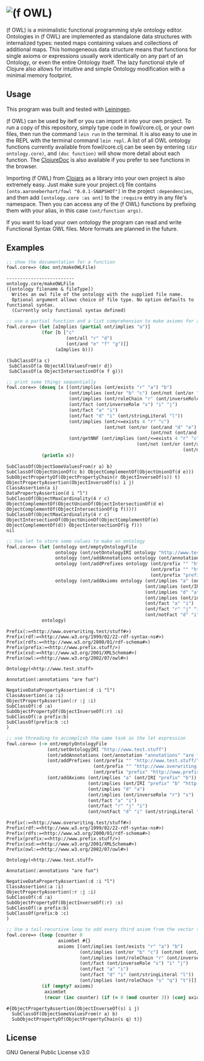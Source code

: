 # ![(f OWL)](https://raw.githubusercontent.com/aaronEberhart/me/master/docs/img/fOWLiconsmall.png)
(f OWL) is a minimalistic functional programming style ontology editor. Ontologies in (f OWL) are implemented as standalone data structures with internalized types: nested maps containing values and collections of additional maps. This homogeneous data structure means that functions for single axioms or expressions usually work identically on any part of an Ontology, or even the entire Ontology itself. The lazy functional style of Clojure also allows for intuitive and simple Ontology modification with a minimal memory footprint.

## Usage
This program was built and tested with [Leiningen](https://leiningen.org/).

(f OWL) can be used by itelf or you can import it into your own project. To run a copy of this repository, simply type code in fowl/core.clj, or your own files, then run the command `lein run` in the terminal. It is also easy to use in the REPL with the terminal command `lein repl`. A list of all OWL ontology functions currently available from fowl/core.clj can be seen by entering `(dir ontology.core)`, and `(doc function)` will show more detail about each function. The [ClojureDoc](https://cljdoc.org/d/onto.aaroneberhart/fowl/0.0.1-SNAPSHOT/doc/readme) is also available if you prefer to see functions in the browser.

Importing (f OWL) from [Clojars](https://clojars.org/onto.aaroneberhart/fowl) as a library into your own project is also extremely easy. Just make sure your project.clj file contains `[onto.aaroneberhart/fowl "0.0.1-SNAPSHOT"]` in the project `:dependencies`, and then add `[ontology.core :as ont]` to the `:require` entry in any file's namespace. Then you can access any of the (f OWL) functions by prefixing them with your alias, in this case `(ont/function args)`.

If you want to load your own ontology the program can read and write Functional Syntax OWL files. More formats are planned in the future.

## Examples
```clojure
;; show the documentation for a function
fowl.core=> (doc ont/makeOWLFile)
```
```
-------------------------
ontology.core/makeOWLFile
([ontology filename & fileType])
  Writes an owl file of the ontology with the supplied file name. 
  Optional argument allows choice of file type. No option defaults to functional syntax. 
  (Currently only functional syntax defined)
```
```clojure
;; use a partial function and a list comprehension to make axioms for a class
fowl.core=> (let [aImplies (partial ont/implies "a")]
             (for [b ["c" 
                      (ont/all "r" "d")
                      (ont/and "e" "f" "g")]] 
                  (aImplies b)))
```
```
(SubClassOf(a c) 
 SubClassOf(a ObjectAllValuesFrom(r d)) 
 SubClassOf(a ObjectIntersectionOf(e f g)))
```
```clojure
;; print some things sequentially
fowl.core=> (doseq [x [(ont/implies (ont/exists "r" "a") "b")
                       (ont/implies (ont/or "b" "c") (ont/not (ont/or "d" "e")))
                       (ont/implies (ont/roleChain "r" (ont/inverseRole "s")) "t")
                       (ont/fact (ont/inverseRole "s") "i" "j")
                       (ont/fact "a" "i")
                       (ont/fact "d" "i" (ont/stringLiteral "l"))
                       (ont/implies (ont/<=exists 4 "r" "c") 
                                    (ont/not (ont/or (ont/and "d" "e") 
                                                     (ont/not (ont/and "f" "g")))))
                       (ont/getNNF (ont/implies (ont/<=exists 4 "r" "c") 
                                                (ont/not (ont/or (ont/and "d" "e") 
                                                                 (ont/not (ont/and "f" "g"))))))]]
             (println x))
```
```
SubClassOf(ObjectSomeValuesFrom(r a) b)
SubClassOf(ObjectUnionOf(c b) ObjectComplementOf(ObjectUnionOf(d e)))
SubObjectPropertyOf(ObjectPropertyChain(r ObjectInverseOf(s)) t)
ObjectPropertyAssertion(ObjectInverseOf(s) i j)
ClassAssertion(a i)
DataPropertyAssertion(d i "l")
SubClassOf(ObjectMaxCardinality(4 r c) ObjectComplementOf(ObjectUnionOf(ObjectIntersectionOf(d e) ObjectComplementOf(ObjectIntersectionOf(g f)))))
SubClassOf(ObjectMaxCardinality(4 r c) ObjectIntersectionOf(ObjectUnionOf(ObjectComplementOf(e) ObjectComplementOf(d)) ObjectIntersectionOf(g f)))
nil
```
```clojure
;; Use let to store some values to make an ontology
fowl.core=> (let [ontology ont/emptyOntologyFile
                  ontology (ont/setOntologyIRI ontology "http://www.test.stuff")
                  ontology (ont/addAnnotations ontology (ont/annotation "annotations" "are fun"))
                  ontology (ont/addPrefixes ontology (ont/prefix "" "http://www.test.stuff/")
                                                     (ont/prefix "" "http://www.overwriting.test.stuff/")
                                                     (ont/prefix "prefix" "http://www.prefix.stuff/")) 
                  ontology (ont/addAxioms ontology (ont/implies "a" (ont/IRI "prefix" "b"))
                                                   (ont/implies (ont/IRI "prefix" "b" "http://prefix.overwrites/this#") "c")
                                                   (ont/implies "d" "a")
                                                   (ont/implies (ont/inverseRole "r") "s")
                                                   (ont/fact "a" "i")
                                                   (ont/fact "r" "j" "i")
                                                   (ont/notFact "d" "i" (ont/stringLiteral "l")))]
             ontology)
```
```
Prefix(:=<http://www.overwriting.test/stuff#>)
Prefix(rdf:=<http://www.w3.org/1999/02/22-rdf-syntax-ns#>)
Prefix(rdfs:=<http://www.w3.org/2000/01/rdf-schema#>)
Prefix(prefix:=<http://www.prefix.stuff/>)
Prefix(xsd:=<http://www.w3.org/2001/XMLSchema#>)
Prefix(owl:=<http://www.w3.org/2002/07/owl#>)

Ontology(<http://www.test.stuff>

Annotation(:annotations "are fun")

NegativeDataPropertyAssertion(:d :i "l")
ClassAssertion(:a :i)
ObjectPropertyAssertion(:r :j :i)
SubClassOf(:d :a)
SubObjectPropertyOf(ObjectInverseOf(:r) :s)
SubClassOf(:a prefix:b)
SubClassOf(prefix:b :c)
)
```
```clojure
;; use threading to accomplish the same task as the let expression
fowl.core=> (-> ont/emptyOntologyFile
               (ont/setOntologyIRI "http://www.test.stuff")
               (ont/addAnnotations (ont/annotation "annotations" "are fun"))
               (ont/addPrefixes (ont/prefix "" "http://www.test.stuff/")
                                (ont/prefix "" "http://www.overwriting.test.stuff/")
                                (ont/prefix "prefix" "http://www.prefix.stuff/")) 
               (ont/addAxioms (ont/implies "a" (ont/IRI "prefix" "b"))
                              (ont/implies (ont/IRI "prefix" "b" "http://prefix.overwrites/this#") "c")
                              (ont/implies "d" "a")
                              (ont/implies (ont/inverseRole "r") "s")
                              (ont/fact "a" "i")
                              (ont/fact "r" "j" "i")
                              (ont/notFact "d" "i" (ont/stringLiteral "l"))))
```
```
Prefix(:=<http://www.overwriting.test/stuff#>)
Prefix(rdf:=<http://www.w3.org/1999/02/22-rdf-syntax-ns#>)
Prefix(rdfs:=<http://www.w3.org/2000/01/rdf-schema#>)
Prefix(prefix:=<http://www.prefix.stuff/>)
Prefix(xsd:=<http://www.w3.org/2001/XMLSchema#>)
Prefix(owl:=<http://www.w3.org/2002/07/owl#>)

Ontology(<http://www.test.stuff>

Annotation(:annotations "are fun")

NegativeDataPropertyAssertion(:d :i "l")
ClassAssertion(:a :i)
ObjectPropertyAssertion(:r :j :i)
SubClassOf(:d :a)
SubObjectPropertyOf(ObjectInverseOf(:r) :s)
SubClassOf(:a prefix:b)
SubClassOf(prefix:b :c)
)
```
```clojure
;; Use a tail-recursive loop to add every third axiom from the vector to the set
fowl.core=> (loop [counter 0
                   axiomSet #{}
                   axioms [(ont/implies (ont/exists "r" "a") "b")
                           (ont/implies (ont/or "b" "c") (ont/not (ont/or "d" "e")))
                           (ont/implies (ont/roleChain "r" (ont/inverseRole "s")) "t")
                           (ont/fact (ont/inverseRole "s") "i" "j")
                           (ont/fact "a" "i")
                           (ont/fact "d" "i" (ont/stringLiteral "l"))
                           (ont/implies (ont/roleChain "s" "q") "t")]]
             (if (empty? axioms)
              axiomSet
              (recur (inc counter) (if (= 0 (mod counter 3)) (conj axiomSet (first axioms)) axiomSet) (rest axioms))))
```
```
#{ObjectPropertyAssertion(ObjectInverseOf(s) i j) 
  SubClassOf(ObjectSomeValuesFrom(r a) b)
  SubObjectPropertyOf(ObjectPropertyChain(s q) t)}
```

## License
GNU General Public License v3.0
